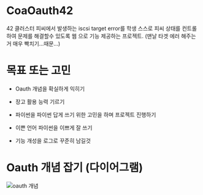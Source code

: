 # CoaOauth42
42 클러스터 피씨에서 발생하는 iscsi target error를 학생 스스로 피씨 상태를 컨트롤 하여 문제를 해결할수 있도록 웹 으로 기능 제공하는 프로젝트. (맨날 타겟 에러 해주는거 매우 빡치기...때문...)

# 목표 또는 고민
* Oauth 개념을 확실하게 익히기

* 장고 활용 능력 기르기

* 파이썬을 파이썬 답게 쓰기 위한 고민을 하며 프로젝트 진행하기

* 이쁜 언어 파이썬을 이쁘게 잘 쓰기

* 기능 개성을 로그로 꾸준히 남길것

# Oauth 개념 잡기 (다이어그램)

![oauth 개념](https://user-images.githubusercontent.com/66206572/98443247-7d1a3500-214d-11eb-9af4-cd98f882b65d.png)
